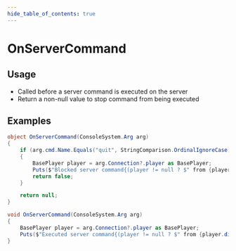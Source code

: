```yaml
---
hide_table_of_contents: true
---
```


# OnServerCommand

## Usage

* Called before a server command is executed on the server
* Return a non-null value to stop command from being executed

## Examples

```csharp title="Block and log command usage"
object OnServerCommand(ConsoleSystem.Arg arg)
{
    if (arg.cmd.Name.Equals("quit", StringComparison.OrdinalIgnoreCase))
    {
        BasePlayer player = arg.Connection?.player as BasePlayer;
        Puts($"Blocked server command{(player != null ? $" from {player.displayName} ({player.userID})" : string.Empty)}: {arg.cmd.FullName} {arg.FullString}");
        return false;
    }

    return null;
}
```

```csharp title="Allow and log command usage"
void OnServerCommand(ConsoleSystem.Arg arg)
{
    BasePlayer player = arg.Connection?.player as BasePlayer;
    Puts($"Executed server command{(player != null ? $" from {player.displayName} ({player.userID})" : string.Empty)}: {arg.cmd.FullName} {arg.FullString}");
}
```
